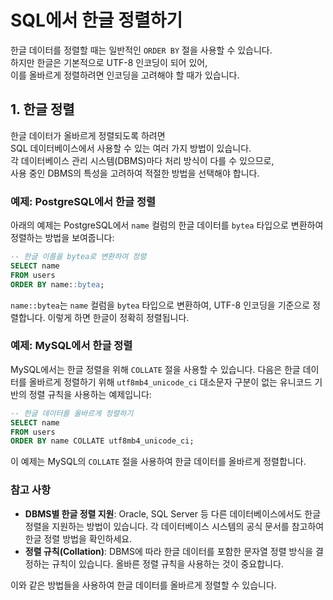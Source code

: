 # SQL에서 한글 정렬하기

한글 데이터를 정렬할 때는 일반적인 `ORDER BY` 절을 사용할 수 있습니다.<br>
하지만 한글은 기본적으로 UTF-8 인코딩이 되어 있어,<br>
이를 올바르게 정렬하려면 인코딩을 고려해야 할 때가 있습니다.

## 1. 한글 정렬

한글 데이터가 올바르게 정렬되도록 하려면<br>
SQL 데이터베이스에서 사용할 수 있는 여러 가지 방법이 있습니다.<br>
각 데이터베이스 관리 시스템(DBMS)마다 처리 방식이 다를 수 있으므로,<br>
사용 중인 DBMS의 특성을 고려하여 적절한 방법을 선택해야 합니다.

### 예제: PostgreSQL에서 한글 정렬

아래의 예제는 PostgreSQL에서 `name` 컬럼의 한글 데이터를 `bytea` 타입으로 변환하여 정렬하는 방법을 보여줍니다:

```sql
-- 한글 이름을 bytea로 변환하여 정렬
SELECT name
FROM users
ORDER BY name::bytea;
```

`name::bytea`는 `name` 컬럼을 `bytea` 타입으로 변환하여, UTF-8 인코딩을 기준으로 정렬합니다. 이렇게 하면 한글이 정확히 정렬됩니다.

### 예제: MySQL에서 한글 정렬

MySQL에서는 한글 정렬을 위해 `COLLATE` 절을 사용할 수 있습니다. 다음은 한글 데이터를 올바르게 정렬하기 위해 `utf8mb4_unicode_ci` 대소문자 구분이 없는 유니코드 기반의 정렬 규칙을 사용하는 예제입니다:

```sql
-- 한글 데이터를 올바르게 정렬하기
SELECT name
FROM users
ORDER BY name COLLATE utf8mb4_unicode_ci;
```

이 예제는 MySQL의 `COLLATE` 절을 사용하여 한글 데이터를 올바르게 정렬합니다.

### 참고 사항

- **DBMS별 한글 정렬 지원**: Oracle, SQL Server 등 다른 데이터베이스에서도 한글 정렬을 지원하는 방법이 있습니다. 각 데이터베이스 시스템의 공식 문서를 참고하여 한글 정렬 방법을 확인하세요.
- **정렬 규칙(Collation)**: DBMS에 따라 한글 데이터를 포함한 문자열 정렬 방식을 결정하는 규칙이 있습니다. 올바른 정렬 규칙을 사용하는 것이 중요합니다.

이와 같은 방법들을 사용하여 한글 데이터를 올바르게 정렬할 수 있습니다.
